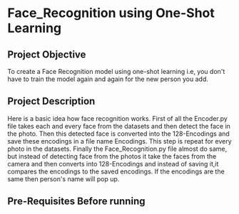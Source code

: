 # Face_Recognition using One-Shot Learning

## Project Objective
To create a Face Recognition model using one-shot learning i.e, you don't have to train the model again and again for the new person you add. 

## Project Description
Here is a basic idea how face recognition works.
First of all the Encoder.py file takes each and every face from the datasets and then detect the face in the photo.
Then this detected face is converted into the 128-Encodings and save these encodings in a file name Encodings. This step is repeat for every photo in the datasets.
Finally the Face_Recognition.py file almost do same, but instead of detecting face from the photos it take the faces from the camera and then converts into 128-Encodings and instead of saving it,it compares the encodings to the saved encodings.
If the encodings are the same then person's name will pop up.

## Pre-Requisites Before running
